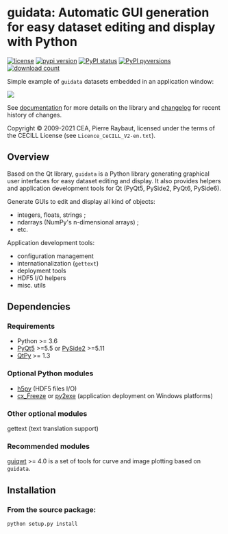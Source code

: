 # guidata: Automatic GUI generation for easy dataset editing and display with Python

[![license](https://img.shields.io/pypi/l/guidata.svg)](./LICENSE)
[![pypi version](https://img.shields.io/pypi/v/guidata.svg)](https://pypi.org/project/guidata/)
[![PyPI status](https://img.shields.io/pypi/status/guidata.svg)](https://github.com/PierreRaybaut/guidata)
[![PyPI pyversions](https://img.shields.io/pypi/pyversions/guidata.svg)](https://pypi.python.org/pypi/guidata/)
[![download count](https://img.shields.io/conda/dn/conda-forge/guidata.svg)](https://www.anaconda.com/download/)

Simple example of ``guidata`` datasets embedded in an application window:

<img src="https://raw.githubusercontent.com/PierreRaybaut/guidata/master/doc/images/screenshots/editgroupbox.png">

See [documentation](http://pythonhosted.org/guidata/) for more details on
the library and [changelog](CHANGELOG.md) for recent history of changes.

Copyright © 2009-2021 CEA, Pierre Raybaut, licensed under the terms of the
CECILL License (see ``Licence_CeCILL_V2-en.txt``).


## Overview

Based on the Qt library, ``guidata`` is a Python library generating graphical user
interfaces for easy dataset editing and display. It also provides helpers and
application development tools for Qt (PyQt5, PySide2, PyQt6, PySide6).

Generate GUIs to edit and display all kind of objects:

- integers, floats, strings ;
- ndarrays (NumPy's n-dimensional arrays) ;
- etc.

Application development tools:

- configuration management
- internationalization (``gettext``)
- deployment tools
- HDF5 I/O helpers
- misc. utils


## Dependencies

### Requirements

- Python >= 3.6
- [PyQt5](https://pypi.python.org/pypi/PyQt5) >=5.5 or [PySide2](https://pypi.python.org/pypi/PySide2) >=5.11
- [QtPy](https://pypi.org/project/QtPy/) >= 1.3

### Optional Python modules

- [h5py](https://pypi.python.org/pypi/h5py) (HDF5 files I/O)
- [cx_Freeze](https://pypi.python.org/pypi/cx_Freeze) or [py2exe](https://pypi.python.org/pypi/py2exe) (application deployment on Windows platforms)

### Other optional modules

gettext (text translation support)

### Recommended modules

[guiqwt](https://pypi.python.org/pypi/guiqwt) >= 4.0 is a set of tools for curve and image plotting based on `guidata`.


## Installation

### From the source package:

```bash
python setup.py install
```
